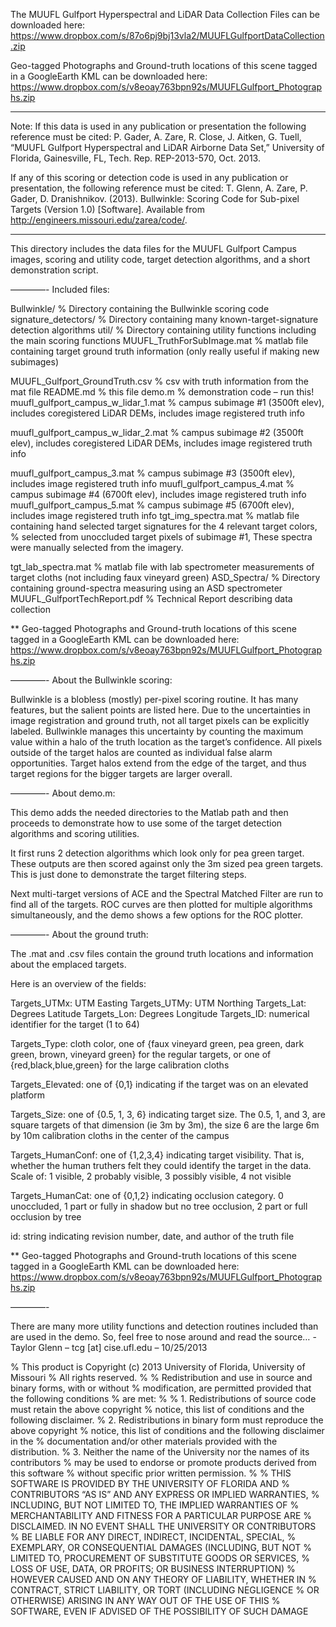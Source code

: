 The MUUFL Gulfport Hyperspectral and LiDAR Data Collection Files can be downloaded here: https://www.dropbox.com/s/87o6pj9bj13vla2/MUUFLGulfportDataCollection.zip

Geo-tagged Photographs and Ground-truth locations of this scene tagged in a GoogleEarth KML can be downloaded here:  https://www.dropbox.com/s/v8eoay763bpn92s/MUUFLGulfport_Photographs.zip

****
Note:  If this data is used in any publication or presentation the following reference must be cited:
P. Gader, A. Zare, R. Close, J. Aitken, G. Tuell, “MUUFL Gulfport Hyperspectral and LiDAR Airborne Data Set,”  University of Florida, Gainesville, FL, Tech. Rep. REP-2013-570, Oct. 2013.

If any of this scoring or detection code is used in any publication or presentation, the following reference must be cited:
T. Glenn, A. Zare, P. Gader, D. Dranishnikov. (2013). Bullwinkle: Scoring Code for Sub-pixel Targets (Version 1.0) [Software]. Available from http://engineers.missouri.edu/zarea/code/.
****


This directory includes the data files for the MUUFL Gulfport Campus images,
scoring and utility code, target detection algorithms, and a short demonstration script.

————-
Included files:

Bullwinkle/                                          % Directory containing the Bullwinkle scoring code
signature_detectors/                                 % Directory containing many known-target-signature detection algorithms
util/                                               % Directory containing utility functions including the main scoring functions
MUUFL_TruthForSubImage.mat                          % matlab file containing target ground truth information (only really useful if making new subimages)

MUUFL_Gulfport_GroundTruth.csv                      % csv with truth information from the mat file
README.md                                           % this file
demo.m                                              % demonstration code – run this!
muufl_gulfport_campus_w_lidar_1.mat                 % campus subimage #1 (3500ft elev), includes coregistered LiDAR DEMs, includes image registered truth info

muufl_gulfport_campus_w_lidar_2.mat                 % campus subimage #2 (3500ft elev), includes coregistered LiDAR DEMs, includes image registered truth info

muufl_gulfport_campus_3.mat                         % campus subimage #3 (3500ft elev), includes image registered truth info
muufl_gulfport_campus_4.mat                         % campus subimage #4 (6700ft elev), includes image registered truth info
muufl_gulfport_campus_5.mat                         % campus subimage #5 (6700ft elev), includes image registered truth info
tgt_img_spectra.mat                                 % matlab file containing hand selected target signatures for the 4 relevant target colors,
                                                    % selected from unoccluded target pixels of subimage #1, These spectra were manually selected from the imagery.

tgt_lab_spectra.mat                                 % matlab file with lab spectrometer measurements of target cloths (not including faux vineyard green)
ASD_Spectra/                                        % Directory containing ground-spectra measuring using an ASD spectrometer
MUUFL_GulfportTechReport.pdf                        % Technical Report describing data collection

** Geo-tagged Photographs and Ground-truth locations of this scene tagged in a GoogleEarth KML can be downloaded here:  https://www.dropbox.com/s/v8eoay763bpn92s/MUUFLGulfport_Photographs.zip

————-
About the Bullwinkle scoring:

Bullwinkle is a blobless (mostly) per-pixel scoring routine. It has many features, but the salient points are listed here.
Due to the uncertainties in image registration and ground truth, not all target pixels can be explicitly labeled.
Bullwinkle manages this uncertainty by counting the maximum value within a halo of the truth location as the target’s confidence.
All pixels outside of the target halos are counted as individual false alarm opportunities.
Target halos extend from the edge of the target, and thus target regions for the bigger targets are larger overall.

————-
About demo.m:

This demo adds the needed directories to the Matlab path and then proceeds to demonstrate how to use some of the target detection algorithms and scoring utilities.

It first runs 2 detection algorithms which look only for pea green target. These outputs are then scored against only the 3m sized pea green targets. This is just done to demonstrate the target filtering steps.

Next multi-target versions of ACE and the Spectral Matched Filter are run to find all of the targets. ROC curves are then plotted for multiple algorithms simultaneously, and the demo shows a few options for the ROC plotter.

————-
About the ground truth:

The .mat and .csv files contain the ground truth locations and information about the emplaced targets.

Here is an overview of the fields:

Targets_UTMx:  UTM Easting
Targets_UTMy:  UTM Northing
Targets_Lat:   Degrees Latitude
Targets_Lon:   Degrees Longitude
Targets_ID:    numerical identifier for the target (1 to 64)

Targets_Type:  cloth color, one of {faux vineyard green, pea green, dark green, brown, vineyard green} for the regular targets, or one of {red,black,blue,green} for the large calibration cloths

Targets_Elevated:  one of {0,1} indicating if the target was on an elevated platform

Targets_Size:  one of {0.5, 1, 3, 6} indicating target size. The 0.5, 1, and 3, are square targets of that dimension (ie 3m by 3m), the size 6 are the large 6m by 10m calibration cloths in the center of the campus

Targets_HumanConf: one of {1,2,3,4} indicating target visibility. That is, whether the human truthers felt they could identify the target in the data. Scale of: 1 visible, 2 probably visible, 3 possibly visible, 4 not visible

Targets_HumanCat: one of {0,1,2} indicating occlusion category. 0 unoccluded, 1 part or fully in shadow but no tree occlusion, 2 part or full occlusion by tree

id: string indicating revision number, date, and author of the truth file

** Geo-tagged Photographs and Ground-truth locations of this scene tagged in a GoogleEarth KML can be downloaded here:  https://www.dropbox.com/s/v8eoay763bpn92s/MUUFLGulfport_Photographs.zip

————-

There are many more utility functions and detection routines included than are used in the demo. So, feel free to nose around and read the source…
-Taylor Glenn – tcg [at] cise.ufl.edu – 10/25/2013

% This product is Copyright (c) 2013 University of Florida, University of Missouri
% All rights reserved.
%
% Redistribution and use in source and binary forms, with or without
% modification, are permitted provided that the following conditions
% are met:
%
% 1. Redistributions of source code must retain the above copyright
% notice, this list of conditions and the following disclaimer.
% 2. Redistributions in binary form must reproduce the above copyright
% notice, this list of conditions and the following disclaimer in the
% documentation and/or other materials provided with the distribution.
% 3. Neither the name of the University nor the names of its contributors
% may be used to endorse or promote products derived from this software
% without specific prior written permission.
%
% THIS SOFTWARE IS PROVIDED BY THE UNIVERSITY OF FLORIDA AND
% CONTRIBUTORS “AS IS” AND ANY EXPRESS OR IMPLIED WARRANTIES,
% INCLUDING, BUT NOT LIMITED TO, THE IMPLIED WARRANTIES OF
% MERCHANTABILITY AND FITNESS FOR A PARTICULAR PURPOSE ARE
% DISCLAIMED. IN NO EVENT SHALL THE UNIVERSITY OR CONTRIBUTORS
% BE LIABLE FOR ANY DIRECT, INDIRECT, INCIDENTAL, SPECIAL,
% EXEMPLARY, OR CONSEQUENTIAL DAMAGES (INCLUDING, BUT NOT
% LIMITED TO, PROCUREMENT OF SUBSTITUTE GOODS OR SERVICES,
% LOSS OF USE, DATA, OR PROFITS; OR BUSINESS INTERRUPTION)
% HOWEVER CAUSED AND ON ANY THEORY OF LIABILITY, WHETHER IN
% CONTRACT, STRICT LIABILITY, OR TORT (INCLUDING NEGLIGENCE
% OR OTHERWISE) ARISING IN ANY WAY OUT OF THE USE OF THIS
% SOFTWARE, EVEN IF ADVISED OF THE POSSIBILITY OF SUCH DAMAGE


